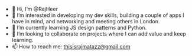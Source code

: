 - 👋 Hi, I’m @RajHeer
- 👀 I’m interested in developing my dev skills, building a couple of apps I have in mind, and networking and meeting others in London.
- 🌱 I’m currently learning JS design patterns and Python.
- 💞️ I’m looking to collaborate on projects where I can add value and keep learning. 
- 📫 How to reach me: thisisrajmatazz@gmail.com

<!---
RajHeer/RajHeer is a ✨ special ✨ repository because its `README.md` (this file) appears on your GitHub profile.
You can click the Preview link to take a look at your changes.
--->

